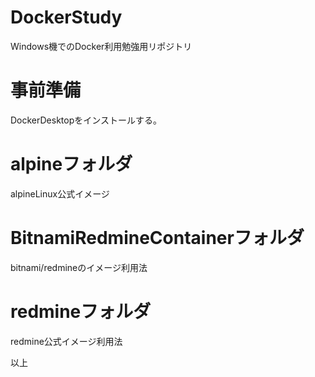 # DockerStudy
Windows機でのDocker利用勉強用リポジトリ

# 事前準備
DockerDesktopをインストールする。

# alpineフォルダ
alpineLinux公式イメージ

# BitnamiRedmineContainerフォルダ
bitnami/redmineのイメージ利用法

# redmineフォルダ
redmine公式イメージ利用法

以上